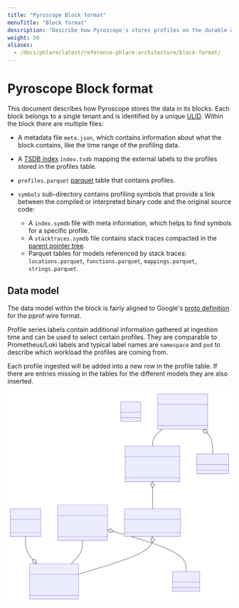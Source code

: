 ```yaml
---
title: "Pyroscope Block format"
menuTitle: "Block format"
description: "Describe how Pyroscope's stores profiles on the durable object storage"
weight: 50
aliases:
  - /docs/phlare/latest/reference-phlare-architecture/block-format/
---
```


# Pyroscope Block format

This document describes how Pyroscope stores the data in its blocks. Each
block belongs to a single tenant and is identified by a unique [ULID]. Within
the block there are multiple files:

[ULID]: https://github.com/ulid/spec

* A metadata file `meta.json`, which contains information about what the block
  contains, like the time range of the profiling data.

* A [TSDB index] `index.tsdb` mapping the external labels to the profiles
  stored in the profiles table.

* `profiles.parquet` [parquet] table that contains profiles.

* `symbols` sub-directory contains profiling symbols that provide a link between 
  the compiled or interpreted binary code and the original source code:
   - A `index.symdb` file with meta information, which helps to find symbols for a specific profile.
   - A `stacktraces.symdb` file contains stack traces compacted in the [parent pointer tree].
   - Parquet tables for models referenced by stack traces:
     `locations.parquet`, `functions.parquet`, `mappings.parquet`, `strings.parquet`.

## Data model

The data model within the block is fairly aligned to Google's [proto definition][pprof] for the pprof wire format.


Profile series labels contain additional information gathered at ingestion time and can
be used to select certain profiles. They are comparable to Prometheus/Loki labels
and typical label names are `namespace` and `pod` to describe which workload the profiles
are coming from.

Each profile ingested will be added into a new row in the profile table. If
there are entries missing in the tables for the different models they are also
inserted.

[//source]:<> (https://https://mermaid.live/edit#pako:eNptU11P4zAQ_CuWn4HSlgvUjyicVImTTgTdC-ZhsTeJdYkdOfYJVOW_n_PhJFR9W8_Ozs6OkhMVRiJlVFTQtqmCwkLNNSFSWRROGU1eH_v30CeZs0oXy_sXNE0AyKmHCDmmhBGvtEvueqBbiM9GwKA2MafBY7rmE_KsNLaMvL33xblEgKbpn14P3i6NM3Jpf5xYnwLir7MgMHqKHo_pYOHiHb-tyVU1j2RoFbYvmH_3kUHdVOMhY3mmMoKzyOzk_J4_UPmzg7iOmXO65ZRcX5upivbZnC3XfSChrQfiwhhinrrEhM6oEENiS75cr3IamXq9a5UZ1zGcmRaPj41F4DVLH49a4mdYMIYx4ouZZS9bB8Q1vaI12hqUDJ_tECGnrsQaOWWhlJiDrxynXHeB6hsJDp-kcsZSlkPV4hUF70z2pQVlznqMpOnrn1mVAYlh6ETdV9P_I4VqXZAURueq6HFvqwCXzjUt22z69k2hXOk_boSpN62SJVhX_jskm2SXPMBuj8n9Hn7s91J8bA8P-e5um8v72-0OaNd1_wF4hit7)
![Data model of Pyroscope blocks](model.svg)

[ULID]: https://github.com/ulid/spec
[TSDB index]: https://ganeshvernekar.com/blog/prometheus-tsdb-persistent-block-and-its-index/
[Parquet]: https://parquet.apache.org/docs/
[parent pointer tree]: https://en.wikipedia.org/wiki/Parent_pointer_tree
[pprof]: https://github.com/google/pprof/blob/main/proto/profile.proto
